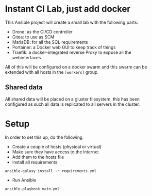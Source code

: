 # Instant CI Lab, just add docker
This Ansible project will create a small lab with the following parts:

* Drone: as the CI/CD controller
* Gitea: to use as SCM
* MariaDB: for all the SQL requirements
* Portainer: a Docker web GUI to keep track of things
* Traefik: a docker-integrated reverse Proxy to expose all the webinterfaces

All of this will be configured on a docker swarm and this swarm can be extended
with all hosts in the ```[workers]``` group.

## Shared data
All shared data will be placed on a gluster filesystem, this has been configured
as such all data is replicated to all servers in the cluster.

# Setup
In order to set this up, do the following:

* Create a couple of hosts (physical or virtual)
* Make sure they have access to the Internet
* Add them to the hosts file
* Install all requirements
```
ansible-galaxy install -r requirements.yml
```
* Run Ansible
```
ansible-playbook main.yml
```
